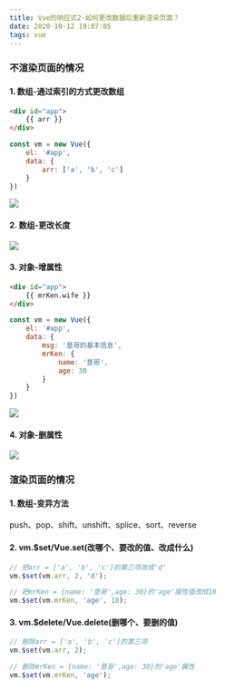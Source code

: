 ```yaml
---
title: Vue的响应式2-如何更改数据后重新渲染页面？
date: 2020-10-12 19:07:05
tags: vue
---
```



### 不渲染页面的情况
#### 1. 数组-通过索引的方式更改数组
```html
<div id="app">
    {{ arr }}
</div>
```
```js
const vm = new Vue({
    el: '#app',
    data: {
        arr: ['a', 'b', 'c']
    }
})
```
![](https://p6-juejin.byteimg.com/tos-cn-i-k3u1fbpfcp/d4b6e1c6752043c2809cb520b4e5b769~tplv-k3u1fbpfcp-watermark.webp)

#### 2. 数组-更改长度
![](https://p3-juejin.byteimg.com/tos-cn-i-k3u1fbpfcp/5201c9a198ba42ab953b06b6d6ae0823~tplv-k3u1fbpfcp-watermark.webp)

#### 3. 对象-增属性
```html
<div id="app">
    {{ mrKen.wife }}
</div>
```
```js
const vm = new Vue({
    el: '#app',
    data: {
        msg: '垦哥的基本信息',
        mrKen: {
            name: '垦哥',
            age: 30
        }
    }
})
```
![](https://p1-juejin.byteimg.com/tos-cn-i-k3u1fbpfcp/60ee8958f199449d9bb546b471eaee43~tplv-k3u1fbpfcp-watermark.webp)


#### 4. 对象-删属性
![](https://p9-juejin.byteimg.com/tos-cn-i-k3u1fbpfcp/9aa5bc03c8f74545848c51b51f421e30~tplv-k3u1fbpfcp-watermark.webp)

### 渲染页面的情况
#### 1. 数组-变异方法
push、pop、shift、unshift、splice、sort、reverse

#### 2. vm.$set/Vue.set(改哪个、要改的值、改成什么)

```js
// 把arr = ['a', 'b', 'c']的第三项改成'd'
vm.$set(vm.arr, 2, 'd');

// 把mrKen = {name: '垦哥',age: 30}的'age'属性值改成18
vm.$set(vm.mrKen, 'age', 18);
```

#### 3. vm.$delete/Vue.delete(删哪个、要删的值)
```js
// 删除arr = ['a', 'b', 'c']的第三项
vm.$set(vm.arr, 2);

// 删除mrKen = {name: '垦哥',age: 30}的'age'属性
vm.$set(vm.mrKen, 'age');
```